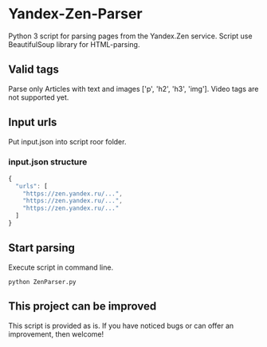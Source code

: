 # Yandex-Zen-Parser
Python 3 script for parsing pages from the Yandex.Zen service. Script use BeautifulSoup library for HTML-parsing.

## Valid tags
Parse only Articles with text and images ['p', 'h2', 'h3', 'img']. Video tags  are not supported yet.

## Input urls
Put input.json into script roor folder.

### input.json structure
```javascript
{
  "urls": [
    "https://zen.yandex.ru/...",
    "https://zen.yandex.ru/...",
    "https://zen.yandex.ru/..."
  ]
}
```
## Start parsing
Execute script in command line.
```
python ZenParser.py
```

## This project can be improved
This script is provided as is. If you have noticed bugs or can offer an improvement, then welcome!

